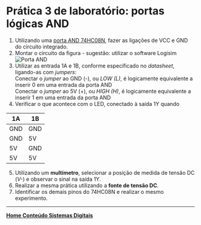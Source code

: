 # Prática 3 de laboratório: portas lógicas AND

1. Utilizando uma [porta AND 74HC08N](https://claytonjasilva.github.io/sisdig_aulas/74HC08N_Philips.pdf), fazer as ligações de VCC e GND do circuito integrado.
2. Montar o circuito da figura - sugestão: utilizar o software Logisim 
![Porta AND](/sisdig_aulas/images_sisdig/portaand.jpg)  
3. Utilizar as entrada 1A e 1B, conforme especificado no *datasheet*, ligando-as com *jumpers*:  
 Conectar o *jumper* ao GND (-), ou *LOW (L)*, é logicamente equivalente a inserir 0 em uma entrada da porta AND  
 Conectar o *jumper* ao 5V (+), ou *HIGH (H)*, é logicamente equivalente a inserir 1 em uma entrada da porta AND
4. Verificar o que acontece com o LED, conectado à saída 1Y quando  
 
 | 1A | 1B |
 | - | - |
 | GND | GND |
 | GND | 5V |
 | 5V | GND |
 | 5V | 5V |

5. Utilizando um **multímetro**, selecionar a posição de medida de tensão DC (*V-*) e observar o sinal na saída 1Y.
6. Realizar a mesma prática utilizando a **fonte de tensão DC**.
7. Identificar os demais pinos do 74HC08N e realizar o mesmo experimento. 

 ___
 **[Home Conteúdo Sistemas Digitais](https://github.com/claytonjasilva/claytonjasilva.github.io/blob/main/sisdig_aulas.md)**  
